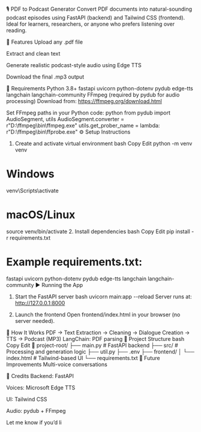 
🎙️ PDF to Podcast Generator
Convert PDF documents into natural-sounding podcast episodes using FastAPI (backend) and Tailwind CSS (frontend). Ideal for learners, researchers, or anyone who prefers listening over reading.

🚀 Features
Upload any .pdf file

Extract and clean text

Generate realistic podcast-style audio using Edge TTS

Download the final .mp3 output

🧰 Requirements
Python 3.8+
fastapi
uvicorn
python-dotenv
pydub
edge-tts
langchain
langchain-community
FFmpeg (required by pydub for audio processing)
Download from: https://ffmpeg.org/download.html

Set FFmpeg paths in your Python code:
python
from pydub import AudioSegment, utils
AudioSegment.converter = r"D:\\ffmpeg\\bin\\ffmpeg.exe"
utils.get_prober_name = lambda: r"D:\\ffmpeg\\bin\\ffprobe.exe"
⚙️ Setup Instructions
1. Create and activate virtual environment
bash
Copy
Edit
python -m venv venv
# Windows
venv\Scripts\activate
# macOS/Linux
source venv/bin/activate
2. Install dependencies
bash
Copy
Edit
pip install -r requirements.txt
# Example requirements.txt:
fastapi
uvicorn
python-dotenv
pydub
edge-tts
langchain
langchain-community
▶️ Running the App
1. Start the FastAPI server
bash
uvicorn main:app --reload
Server runs at: http://127.0.0.1:8000

2. Launch the frontend
Open frontend/index.html in your browser (no server needed).

🧠 How It Works
PDF → Text Extraction → Cleaning → Dialogue Creation → TTS → Podcast (MP3)
LangChain: PDF parsing
📁 Project Structure
bash
Copy
Edit
📂 project-root/
├── main.py             # FastAPI backend
├── src/                # Processing and generation logic
├── util.py
├── .env
├── frontend/
│   └── index.html      # Tailwind-based UI
└── requirements.txt
🌟 Future Improvements
Multi-voice conversations

🙌 Credits
Backend: FastAPI

Voices: Microsoft Edge TTS

UI: Tailwind CSS

Audio: pydub + FFmpeg

Let me know if you’d li
